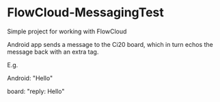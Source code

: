 # FlowCloud-MessagingTest
Simple project for working with FlowCloud

Android app sends a message to the Ci20 board, which in turn echos the message back with an extra tag.

E.g.

Android: "Hello"

board: "reply: Hello"
